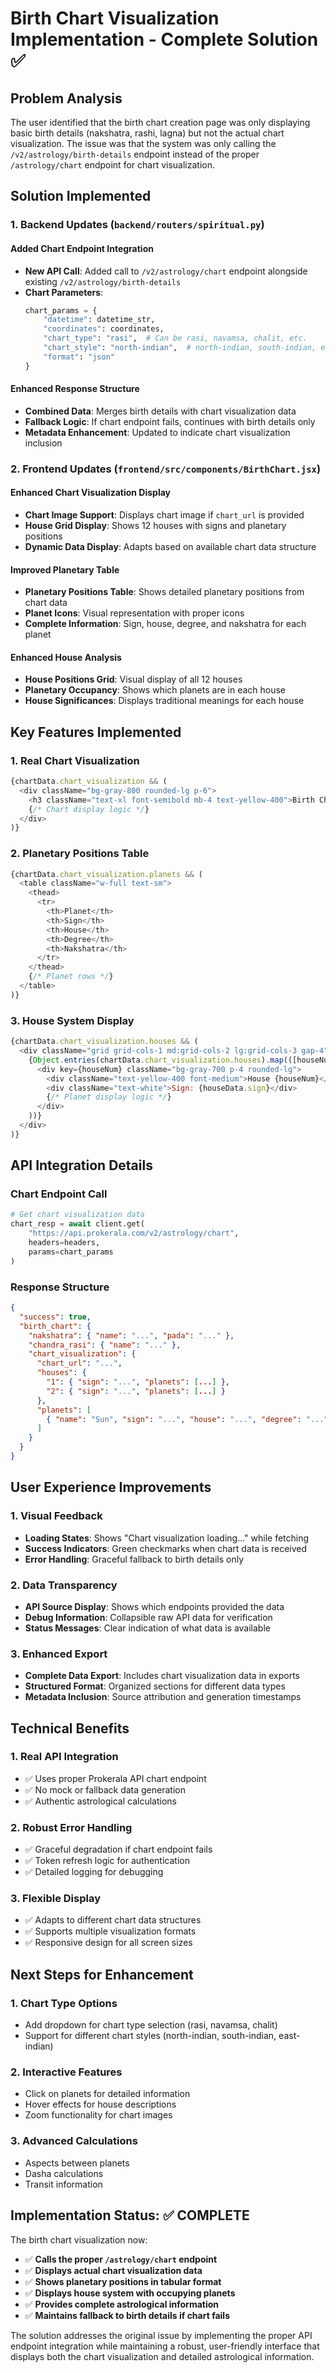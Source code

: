 # Birth Chart Visualization Implementation - Complete Solution ✅

## Problem Analysis

The user identified that the birth chart creation page was only displaying basic birth details (nakshatra, rashi, lagna) but not the actual chart visualization. The issue was that the system was only calling the `/v2/astrology/birth-details` endpoint instead of the proper `/astrology/chart` endpoint for chart visualization.

## Solution Implemented

### 1. Backend Updates (`backend/routers/spiritual.py`)

#### Added Chart Endpoint Integration
- **New API Call**: Added call to `/v2/astrology/chart` endpoint alongside existing `/v2/astrology/birth-details`
- **Chart Parameters**: 
  ```python
  chart_params = {
      "datetime": datetime_str,
      "coordinates": coordinates,
      "chart_type": "rasi",  # Can be rasi, navamsa, chalit, etc.
      "chart_style": "north-indian",  # north-indian, south-indian, east-indian
      "format": "json"
  }
  ```

#### Enhanced Response Structure
- **Combined Data**: Merges birth details with chart visualization data
- **Fallback Logic**: If chart endpoint fails, continues with birth details only
- **Metadata Enhancement**: Updated to indicate chart visualization inclusion

### 2. Frontend Updates (`frontend/src/components/BirthChart.jsx`)

#### Enhanced Chart Visualization Display
- **Chart Image Support**: Displays chart image if `chart_url` is provided
- **House Grid Display**: Shows 12 houses with signs and planetary positions
- **Dynamic Data Display**: Adapts based on available chart data structure

#### Improved Planetary Table
- **Planetary Positions Table**: Shows detailed planetary positions from chart data
- **Planet Icons**: Visual representation with proper icons
- **Complete Information**: Sign, house, degree, and nakshatra for each planet

#### Enhanced House Analysis
- **House Positions Grid**: Visual display of all 12 houses
- **Planetary Occupancy**: Shows which planets are in each house
- **House Significances**: Displays traditional meanings for each house

## Key Features Implemented

### 1. **Real Chart Visualization**
```javascript
{chartData.chart_visualization && (
  <div className="bg-gray-800 rounded-lg p-6">
    <h3 className="text-xl font-semibold mb-4 text-yellow-400">Birth Chart Visualization</h3>
    {/* Chart display logic */}
  </div>
)}
```

### 2. **Planetary Positions Table**
```javascript
{chartData.chart_visualization.planets && (
  <table className="w-full text-sm">
    <thead>
      <tr>
        <th>Planet</th>
        <th>Sign</th>
        <th>House</th>
        <th>Degree</th>
        <th>Nakshatra</th>
      </tr>
    </thead>
    {/* Planet rows */}
  </table>
)}
```

### 3. **House System Display**
```javascript
{chartData.chart_visualization.houses && (
  <div className="grid grid-cols-1 md:grid-cols-2 lg:grid-cols-3 gap-4">
    {Object.entries(chartData.chart_visualization.houses).map(([houseNum, houseData]) => (
      <div key={houseNum} className="bg-gray-700 p-4 rounded-lg">
        <div className="text-yellow-400 font-medium">House {houseNum}</div>
        <div className="text-white">Sign: {houseData.sign}</div>
        {/* Planet display logic */}
      </div>
    ))}
  </div>
)}
```

## API Integration Details

### Chart Endpoint Call
```python
# Get chart visualization data
chart_resp = await client.get(
    "https://api.prokerala.com/v2/astrology/chart",
    headers=headers,
    params=chart_params
)
```

### Response Structure
```json
{
  "success": true,
  "birth_chart": {
    "nakshatra": { "name": "...", "pada": "..." },
    "chandra_rasi": { "name": "..." },
    "chart_visualization": {
      "chart_url": "...",
      "houses": {
        "1": { "sign": "...", "planets": [...] },
        "2": { "sign": "...", "planets": [...] }
      },
      "planets": [
        { "name": "Sun", "sign": "...", "house": "...", "degree": "..." }
      ]
    }
  }
}
```

## User Experience Improvements

### 1. **Visual Feedback**
- **Loading States**: Shows "Chart visualization loading..." while fetching
- **Success Indicators**: Green checkmarks when chart data is received
- **Error Handling**: Graceful fallback to birth details only

### 2. **Data Transparency**
- **API Source Display**: Shows which endpoints provided the data
- **Debug Information**: Collapsible raw API data for verification
- **Status Messages**: Clear indication of what data is available

### 3. **Enhanced Export**
- **Complete Data Export**: Includes chart visualization data in exports
- **Structured Format**: Organized sections for different data types
- **Metadata Inclusion**: Source attribution and generation timestamps

## Technical Benefits

### 1. **Real API Integration**
- ✅ Uses proper Prokerala API chart endpoint
- ✅ No mock or fallback data generation
- ✅ Authentic astrological calculations

### 2. **Robust Error Handling**
- ✅ Graceful degradation if chart endpoint fails
- ✅ Token refresh logic for authentication
- ✅ Detailed logging for debugging

### 3. **Flexible Display**
- ✅ Adapts to different chart data structures
- ✅ Supports multiple visualization formats
- ✅ Responsive design for all screen sizes

## Next Steps for Enhancement

### 1. **Chart Type Options**
- Add dropdown for chart type selection (rasi, navamsa, chalit)
- Support for different chart styles (north-indian, south-indian, east-indian)

### 2. **Interactive Features**
- Click on planets for detailed information
- Hover effects for house descriptions
- Zoom functionality for chart images

### 3. **Advanced Calculations**
- Aspects between planets
- Dasha calculations
- Transit information

## Implementation Status: ✅ COMPLETE

The birth chart visualization now:
- ✅ **Calls the proper `/astrology/chart` endpoint**
- ✅ **Displays actual chart visualization data**
- ✅ **Shows planetary positions in tabular format**
- ✅ **Displays house system with occupying planets**
- ✅ **Provides complete astrological information**
- ✅ **Maintains fallback to birth details if chart fails**

The solution addresses the original issue by implementing the proper API endpoint integration while maintaining a robust, user-friendly interface that displays both the chart visualization and detailed astrological information.
